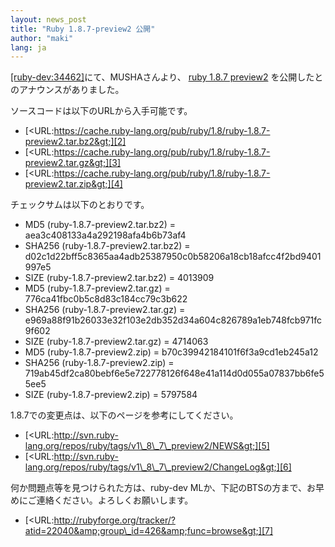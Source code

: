 ```yaml
---
layout: news_post
title: "Ruby 1.8.7-preview2 公開"
author: "maki"
lang: ja
---
```


[\[ruby-dev:34462\]][1]にて、MUSHAさんより、 [ruby 1.8.7 preview2][2]
を公開したとのアナウンスがありました。

ソースコードは以下のURLから入手可能です。

* [&lt;URL:https://cache.ruby-lang.org/pub/ruby/1.8/ruby-1.8.7-preview2.tar.bz2&gt;][2]
* [&lt;URL:https://cache.ruby-lang.org/pub/ruby/1.8/ruby-1.8.7-preview2.tar.gz&gt;][3]
* [&lt;URL:https://cache.ruby-lang.org/pub/ruby/1.8/ruby-1.8.7-preview2.tar.zip&gt;][4]

チェックサムは以下のとおりです。

* MD5 (ruby-1.8.7-preview2.tar.bz2) = aea3c408133a4a292198afa4b6b73af4
* SHA256 (ruby-1.8.7-preview2.tar.bz2) =
  d02c1d22bff5c8365aa4adb25387950c0b58206a18cb18afcc4f2bd9401997e5
* SIZE (ruby-1.8.7-preview2.tar.bz2) = 4013909
* MD5 (ruby-1.8.7-preview2.tar.gz) = 776ca41fbc0b5c8d83c184cc79c3b622
* SHA256 (ruby-1.8.7-preview2.tar.gz) =
  e969a88f91b26033e32f103e2db352d34a604c826789a1eb748fcb971fc9f602
* SIZE (ruby-1.8.7-preview2.tar.gz) = 4714063
* MD5 (ruby-1.8.7-preview2.zip) = b70c39942184101f6f3a9cd1eb245a12
* SHA256 (ruby-1.8.7-preview2.zip) =
  719ab45df2ca80bebf6e5e722778126f648e41a114d0d055a07837bb6fe55ee5
* SIZE (ruby-1.8.7-preview2.zip) = 5797584

1\.8.7での変更点は、以下のページを参考にしてください。

* [&lt;URL:http://svn.ruby-lang.org/repos/ruby/tags/v1\_8\_7\_preview2/NEWS&gt;][5]
* [&lt;URL:http://svn.ruby-lang.org/repos/ruby/tags/v1\_8\_7\_preview2/ChangeLog&gt;][6]

何か問題点等を見つけられた方は、ruby-dev MLか、下記のBTSの方まで、お早めにご連絡ください。よろしくお願いします。

* [&lt;URL:http://rubyforge.org/tracker/?atid=22040&amp;group\_id=426&amp;func=browse&gt;][7]



[1]: http://blade.nagaokaut.ac.jp/cgi-bin/scat.rb/ruby/ruby-dev/34462
[2]: https://cache.ruby-lang.org/pub/ruby/1.8/ruby-1.8.7-preview2.tar.bz2
[3]: https://cache.ruby-lang.org/pub/ruby/1.8/ruby-1.8.7-preview2.tar.gz
[4]: https://cache.ruby-lang.org/pub/ruby/1.8/ruby-1.8.7-preview2.tar.zip
[5]: http://svn.ruby-lang.org/repos/ruby/tags/v1_8_7_preview2/NEWS
[6]: http://svn.ruby-lang.org/repos/ruby/tags/v1_8_7_preview2/ChangeLog
[7]: http://rubyforge.org/tracker/?atid=22040&amp;group_id=426&amp;func=browse
